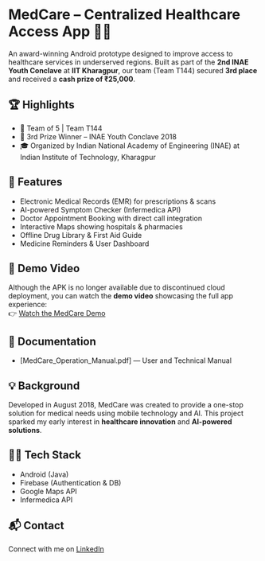 # MedCare – Centralized Healthcare Access App 💊📱

An award-winning Android prototype designed to improve access to healthcare services in underserved regions. Built as part of the **2nd INAE Youth Conclave** at **IIT Kharagpur**, our team (Team T144) secured **3rd place** and received a **cash prize of ₹25,000**.

## 🏆 Highlights
- 👥 Team of 5 | Team T144
- 🥉 3rd Prize Winner – INAE Youth Conclave 2018
- 🎓 Organized by Indian National Academy of Engineering (INAE) at Indian Institute of Technology, Kharagpur

## 🚀 Features
- Electronic Medical Records (EMR) for prescriptions & scans
- AI-powered Symptom Checker (Infermedica API)
- Doctor Appointment Booking with direct call integration
- Interactive Maps showing hospitals & pharmacies
- Offline Drug Library & First Aid Guide
- Medicine Reminders & User Dashboard

## 🎥 Demo Video
Although the APK is no longer available due to discontinued cloud deployment, you can watch the **demo video** showcasing the full app experience:  
👉 [Watch the MedCare Demo](https://drive.google.com/file/d/1FOeshRXG-9CrruiAGCXvnYDBWx04A0bE/view?usp=sharing)

## 📄 Documentation
- [MedCare_Operation_Manual.pdf] — User and Technical Manual

## 💡 Background
Developed in August 2018, MedCare was created to provide a one-stop solution for medical needs using mobile technology and AI. This project sparked my early interest in **healthcare innovation** and **AI-powered solutions**.

## 👩‍💻 Tech Stack
- Android (Java)
- Firebase (Authentication & DB)
- Google Maps API
- Infermedica API

## 📬 Contact
Connect with me on [LinkedIn](https://www.linkedin.com/in/joshi-prerna/)  

